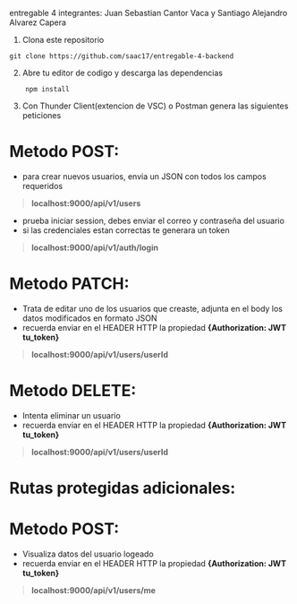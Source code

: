 entregable 4 
integrantes: Juan Sebastian Cantor Vaca y Santiago Alejandro Alvarez Capera

1. Clona este repositorio
```
git clone https://github.com/saac17/entregable-4-backend
```
2. Abre tu editor de codigo y descarga las dependencias
~~~
    npm install
~~~
3. Con Thunder Client(extencion de VSC) o Postman genera las siguientes peticiones

# Metodo POST: 
- para crear nuevos usuarios, envia un JSON con todos los campos requeridos
> **localhost:9000/api/v1/users**

- prueba iniciar session, debes enviar el correo y contraseña del usuario
- si las credenciales estan correctas te generara un token
> **localhost:9000/api/v1/auth/login**

# Metodo PATCH:
- Trata de editar uno de los usuarios que creaste, adjunta en el body los datos modificados en formato  JSON
- recuerda enviar en el HEADER HTTP la propiedad **{Authorization: JWT tu_token}**
> **localhost:9000/api/v1/users/userId**

# Metodo DELETE:
- Intenta eliminar un usuario
- recuerda enviar en el HEADER HTTP la propiedad **{Authorization: JWT tu_token}**
> **localhost:9000/api/v1/users/userId**

# Rutas protegidas adicionales:
# Metodo POST:
- Visualiza datos del usuario logeado
- recuerda enviar en el HEADER HTTP la propiedad **{Authorization: JWT tu_token}**
> **localhost:9000/api/v1/users/me**
